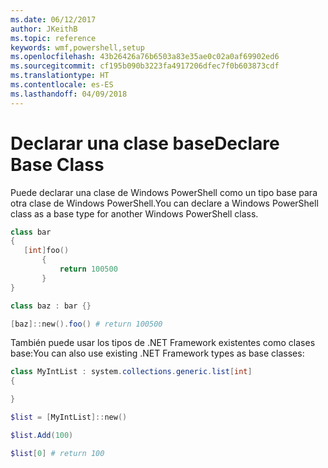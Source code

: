 ```yaml
---
ms.date: 06/12/2017
author: JKeithB
ms.topic: reference
keywords: wmf,powershell,setup
ms.openlocfilehash: 43b26426a76b6503a83e35ae0c02a0af69902ed6
ms.sourcegitcommit: cf195b090b3223fa4917206dfec7f0b603873cdf
ms.translationtype: HT
ms.contentlocale: es-ES
ms.lasthandoff: 04/09/2018
---
```

# <a name="declare-base-class"></a><span data-ttu-id="08053-102">Declarar una clase base</span><span class="sxs-lookup"><span data-stu-id="08053-102">Declare Base Class</span></span>
<span data-ttu-id="08053-103">Puede declarar una clase de Windows PowerShell como un tipo base para otra clase de Windows PowerShell.</span><span class="sxs-lookup"><span data-stu-id="08053-103">You can declare a Windows PowerShell class as a base type for another Windows PowerShell class.</span></span>

```powershell
class bar
{
   [int]foo()
       {
           return 100500
       }
}

class baz : bar {}

[baz]::new().foo() # return 100500
```

<span data-ttu-id="08053-104">También puede usar los tipos de .NET Framework existentes como clases base:</span><span class="sxs-lookup"><span data-stu-id="08053-104">You can also use existing .NET Framework types as base classes:</span></span>

```powershell
class MyIntList : system.collections.generic.list[int]
{

}

$list = [MyIntList]::new()

$list.Add(100)

$list[0] # return 100
```